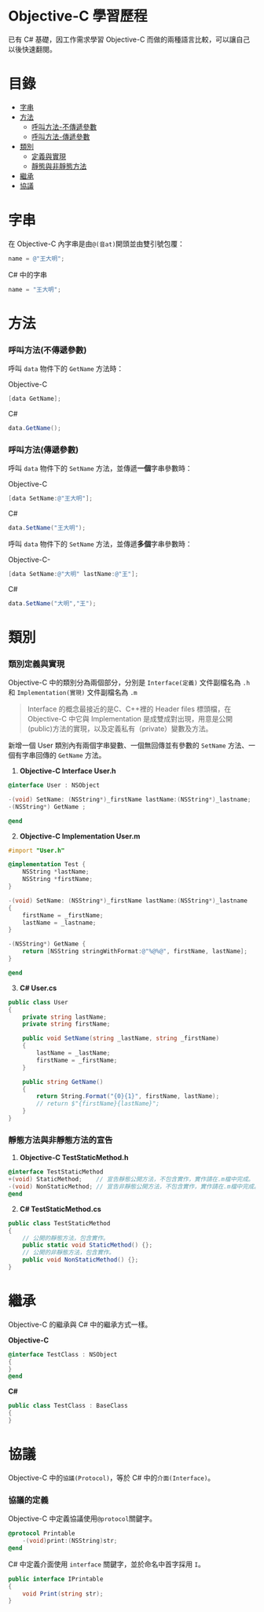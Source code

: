 # Objective-C 學習歷程
已有 C# 基礎，因工作需求學習 Objective-C 而做的兩種語言比較，可以讓自己以後快速翻閱。

# 目錄
- [字串](#字串)
- [方法](#方法)
    - [呼叫方法-不傳遞參數](#呼叫方法不傳遞參數)
    - [呼叫方法-傳遞參數](#呼叫方法傳遞參數)
- [類別](#類別)
    - [定義與實現](#類別定義與實現)
    - [靜態與非靜態方法](#靜態方法與非靜態方法的宣告)
- [繼承](#繼承)
- [協議](#協議)


# 字串
在 Objective-C 內字串是由`@(音at)`開頭並由雙引號包覆：
```objective-c
name = @"王大明";
```
C# 中的字串
```csharp
name = "王大明";
```

# 方法

### 呼叫方法(不傳遞參數)
呼叫 `data` 物件下的 `GetName` 方法時：

Objective-C
```objective-c
[data GetName];
```

C#
```csharp
data.GetName();
```

### 呼叫方法(傳遞參數)
呼叫 `data` 物件下的 `SetName` 方法，並傳遞**一個**字串參數時：

Objective-C
```objective-c
[data SetName:@"王大明"];
```

C#
```csharp
data.SetName("王大明");
```

呼叫 `data` 物件下的 `SetName` 方法，並傳遞**多個**字串參數時：

Objective-C-
```objective-c
[data SetName:@"大明" lastName:@"王"];
```

C#
```csharp
data.SetName("大明","王");
```

# 類別

### 類別定義與實現
Objective-C 中的類別分為兩個部分，分別是 `Interface(定義)` 文件副檔名為 `.h` 和 `Implementation(實現)` 文件副檔名為 `.m`
> Interface 的概念最接近的是C、C++裡的 Header files 標頭檔，在 Objective-C 中它與 Implementation 是成雙成對出現，用意是公開(public)方法的實現，以及定義私有（private）變數及方法。

新增一個 User 類別內有兩個字串變數、一個無回傳並有參數的 `SetName` 方法、一個有字串回傳的 `GetName` 方法。

1. **Objective-C Interface User.h**
```objective-c
@interface User : NSObject

-(void) SetName: (NSString*)_firstName lastName:(NSString*)_lastname;
-(NSString*) GetName ;

@end
```

2. **Objective-C Implementation User.m**
```objective-c
#import "User.h"

@implementation Test {
    NSString *lastName;
    NSString *firstName;
}

-(void) SetName: (NSString*)_firstName lastName:(NSString*)_lastname
{
    firstName = _firstName;
    lastName = _lastname;
}

-(NSString*) GetName {
    return [NSString stringWithFormat:@"%@%@", firstName, lastName];
}

@end
```

3. **C# User.cs**
```csharp
public class User 
{
    private string lastName;
    private string firstName;

    public void SetName(string _lastName, string _firstName)
    {
        lastName = _lastName;
        firstName = _firstName;
    }    

    public string GetName()
    {
        return String.Format("{0}{1}", firstName, lastName);
        // return $"{firstName}{lastName}";
    }
}
```

### 靜態方法與非靜態方法的宣告

1. **Objective-C TestStaticMethod.h**
```objective-c 
@interface TestStaticMethod
+(void) StaticMethod;    // 宣告靜態公開方法，不包含實作，實作請在.m檔中完成。
-(void) NonStaticMethod; // 宣告非靜態公開方法，不包含實作，實作請在.m檔中完成。
@end
```

2. **C# TestStaticMethod.cs**
```csharp
public class TestStaticMethod 
{
    // 公開的靜態方法，包含實作。
    public static void StaticMethod() {};
    // 公開的非靜態方法，包含實作。
    public void NonStaticMethod() {};
}
```

# 繼承
Objective-C 的繼承與 C# 中的繼承方式一樣。

**Objective-C**
```objective-c
@interface TestClass : NSObject
{
}
@end
```

**C#**
```csharp
public class TestClass : BaseClass
{
}
```

# 協議
Objective-C 中的`協議(Protocol)`，等於 C# 中的`介面(Interface)`。

### 協議的定義
Objective-C 中定義協議使用`@protocol`關鍵字。

```objective-c 
@protocol Printable
    -(void)print:(NSString)str;
@end
```

C# 中定義介面使用 `interface` 關鍵字，並於命名中首字採用 `I`。
```csharp
public interface IPrintable
{
    void Print(string str);
}
```
